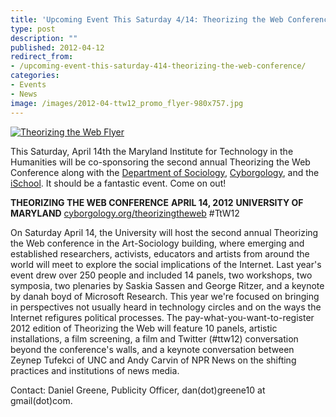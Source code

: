 ```yaml
---
title: 'Upcoming Event This Saturday 4/14: Theorizing the Web Conference'
type: post
description: ""
published: 2012-04-12
redirect_from: 
- /upcoming-event-this-saturday-414-theorizing-the-web-conference/
categories:
- Events
- News
image: /images/2012-04-ttw12_promo_flyer-980x757.jpg
---
```

[![Theorizing the Web Flyer](/images/2012-04-ttw12_promo_flyer-980x757.jpg)](http://mith.umd.edu/wp-content/uploads/2012/04/ttw12_promo_flyer.pdf)

This Saturday, April 14th the Maryland Institute for Technology in the Humanities will be co-sponsoring the second annual Theorizing the Web Conference along with the [Department of Sociology](http://www.bsos.umd.edu/socy/), [Cyborgology](http://www.cyborgology.org/), and the[ iSchool](http://ischool.umd.edu/). It should be a fantastic event. Come on out!

**THEORIZING THE WEB CONFERENCE** **APRIL 14, 2012** **UNIVERSITY OF MARYLAND** [cyborgology.org/theorizingtheweb](http://web.archive.org/web/20140705121326/http://www.cyborgology.org:80/theorizingtheweb/2012/) #TtW12

On Saturday April 14, the University will host the second annual Theorizing the Web conference in the Art-Sociology building, where emerging and established researchers, activists, educators and artists from around the world will meet to explore the social implications of the Internet. Last year's event drew over 250 people and included 14 panels, two workshops, two symposia, two plenaries by Saskia Sassen and George Ritzer, and a keynote by danah boyd of Microsoft Research. This year we're focused on bringing in perspectives not usually heard in technology circles and on the ways the Internet refigures political processes. The pay-what-you-want-to-register 2012 edition of Theorizing the Web will feature 10 panels, artistic installations, a film screening, a film and Twitter (#ttw12) conversation beyond the conference's walls, and a keynote conversation between Zeynep Tufekci of UNC and Andy Carvin of NPR News on the shifting practices and institutions of news media.

Contact: Daniel Greene, Publicity Officer, dan(dot)greene10 at gmail(dot)com.
